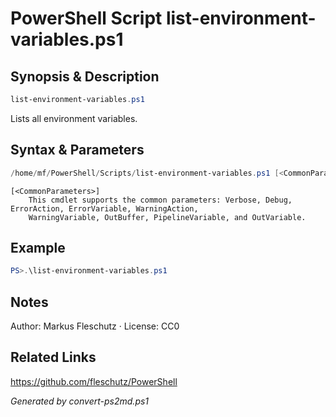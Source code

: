 # PowerShell Script list-environment-variables.ps1

## Synopsis & Description
```powershell
list-environment-variables.ps1
```

Lists all environment variables.

## Syntax & Parameters
```powershell
/home/mf/PowerShell/Scripts/list-environment-variables.ps1 [<CommonParameters>]
```

```
[<CommonParameters>]
    This cmdlet supports the common parameters: Verbose, Debug, ErrorAction, ErrorVariable, WarningAction, 
    WarningVariable, OutBuffer, PipelineVariable, and OutVariable.
```

## Example
```powershell
PS>.\list-environment-variables.ps1
```


## Notes
Author: Markus Fleschutz · License: CC0

## Related Links
https://github.com/fleschutz/PowerShell

*Generated by convert-ps2md.ps1*
